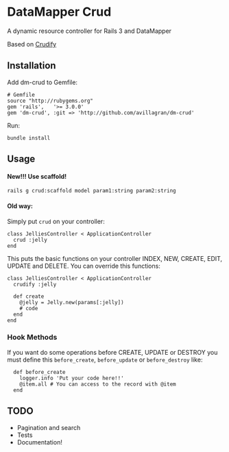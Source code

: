 DataMapper Crud
=======

A dynamic resource controller for Rails 3 and DataMapper

Based on [Crudify](http://raw.github.com/citrus/crudify)


Installation
------------

Add dm-crud to Gemfile:

    # Gemfile
    source "http://rubygems.org"
    gem 'rails',   '>= 3.0.0'        
    gem 'dm-crud', :git => 'http://github.com/avillagran/dm-crud'

Run:

    bundle install
    

Usage
-----

####  New!!! Use scaffold!

    rails g crud:scaffold model param1:string param2:string



#### Old way:

Simply put `crud` on your controller:

    class JelliesController < ApplicationController
      crud :jelly
    end
    
    
This puts the basic functions on your controller INDEX, NEW, CREATE, EDIT, UPDATE and DELETE.
You can override this functions:

    class JelliesController < ApplicationController
      crudify :jelly
      
      def create     
        @jelly = Jelly.new(params[:jelly])
        # code
      end
    end
    



### Hook Methods

If you want do some operations before CREATE, UPDATE or DESTROY you must define this `before_create`, `before_update` or `before_destroy` like:

      def before_create    
        logger.info 'Put your code here!!'
        @item.all # You can access to the record with @item
      end

TODO
----
- Pagination and search
- Tests
- Documentation!